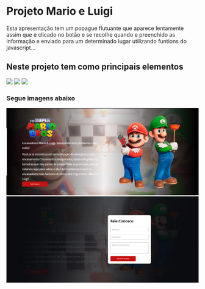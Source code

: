 <h1> Projeto Mario e Luigi</h1>
<p> Esta apresentação tem um popague flutuante  que aparece lentamente assim que e clicado no botão e se recolhe  quando e preenchido as informação e enviado para um determinado lugar utilizando funtions do javascript...</p>
<h2>Neste projeto tem como principais elementos</h2>
<img src="https://img.shields.io/badge/HTML5-E34F26?style=for-the-badge&logo=html5&logoColor=white" url="logo-html">
<img src="https://img.shields.io/badge/CSS3-1572B6?style=for-the-badge&logo=css3&logoColor=white" url="logo-css">
<img src="https://img.shields.io/badge/JavaScript-323330?style=for-the-badge&logo=javascript&logoColor=F7DF1E" url="logo-js">
<h3>Segue imagens abaixo</h3>
<img src="https://github.com/TiagoJBO/Projeto--Mario-e-Luigi-programa--o-em-72--horas/blob/main/assets/Mario%20e%20Luigi.png?raw=true" url="projeto-mario"><img src="https://github.com/TiagoJBO/Projeto--Mario-e-Luigi-programa--o-em-72--horas/blob/main/assets/fale%20Conosco.png?raw=true" url="fale-conosco">

